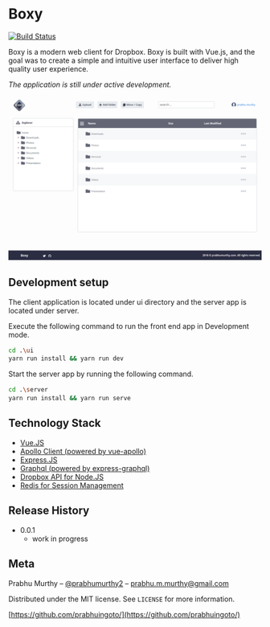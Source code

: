 # Boxy

<!-- [![NPM Version][npm-image]][npm-url]-->
[![Build Status][travis-image]][travis-url]
<!-- [![Downloads Stats][npm-downloads]][npm-url] -->

Boxy is a modern web client for Dropbox. Boxy is built with Vue.js, and the goal was to create a simple and intuitive user interface to deliver high quality user experience.

_The application is still under active development._

<!-- ![app-login](github-app-screenshot.png) -->
![app-home](app-home.png)


## Development setup

The client application is located under ui directory and the server app is located under server.

Execute the following command to run the front end app in Development mode.

```sh
cd .\ui
yarn run install && yarn run dev
```

Start the server app by running the following command.

```sh
cd .\server
yarn run install && yarn run serve
```

## Technology Stack

- [Vue.JS](vue)
- [Apollo Client (powered by vue-apollo)](apollo)
- [Express.JS](express)
- [Graphql (powered by express-graphql)](graphql)
- [Dropbox API for Node.JS](dropbox)
- [Redis for Session Management](redis)

## Release History

- 0.0.1
  - work in progress

## Meta

Prabhu Murthy – [@prabhumurthy2](https://twitter.com/prabhumurthy2) – prabhu.m.murthy@gmail.com

Distributed under the MIT license. See `LICENSE` for more information.

[https://github.com/prabhuingoto/](https://github.com/prabhuingoto/)

<!-- Markdown link & img dfn's -->

[npm-image]: https://img.shields.io/npm/v/datadog-metrics.svg?style=flat-square
[npm-url]: https://npmjs.org/package/datadog-metrics
[npm-downloads]: https://img.shields.io/npm/dm/datadog-metrics.svg?style=flat-square
[travis-image]: https://api.travis-ci.org/prabhuignoto/boxy.svg?branch=master
[travis-url]: https://travis-ci.org/dbader/node-datadog-metrics
[wiki]: https://github.com/yourname/yourproject/wiki
[vue]: https://vuejs.org
[graphql]: https://graphql.org
[apollo]: https://www.apollographql.com/
[redis]: https://redis.io/
[dropbox]: https://www.dropbox.com/developers/documentation/javascript
[express]: https://expressjs.com/
[logo]: ./boxy-logo.png